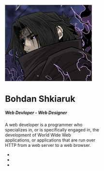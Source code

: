 <!DOCTYPE html>
<html>
    <head>
        <meta charset="utf-8">
        <script src="https://use.fontawesome.com/d1341f9b7a.js"></script>
        <link rel="stylesheet" href="style.css">
        <title>Personal WebSite</title>
        <link href="https://fonts.googleapis.com/css2?family=Montserrat:wght@400;600&display=swap" rel="stylesheet">
        <link rel="stylesheet" href="assets/css/style.css">
    </head>
<body>
    <div class="box">
        <img src="img/ava.png" alt="" class="box-img">
        <h1>Bohdan Shkiaruk</h1>
        <h5>Web Devloper - Web Designer</h5>
        <p>
            A web developer is a programmer who <br> specializes in, or
            is specifically engaged in, the <br> development of World Wide Web <br>
            applications, or applications that are run over <br> HTTP from a
            web server to a web browser.
        </p>
        <ul>
            <li><a href="#"><i class="fa fa-facebook-square" ariahidden="true"></i></a></li>
            <li><a href="#"><i class="fa fa-twitter-square" ariahidden="true"></i></a></li>
            <li><a href="#"><i class="fa fa-google-plus-square" aria-hidden="true"></i></a></li>
        </ul>
        </div>
</body>
</html>
